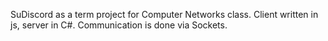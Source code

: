 SuDiscord as a term project for Computer Networks class. 
Client written in js, server in C#. 
Communication is done via Sockets.
